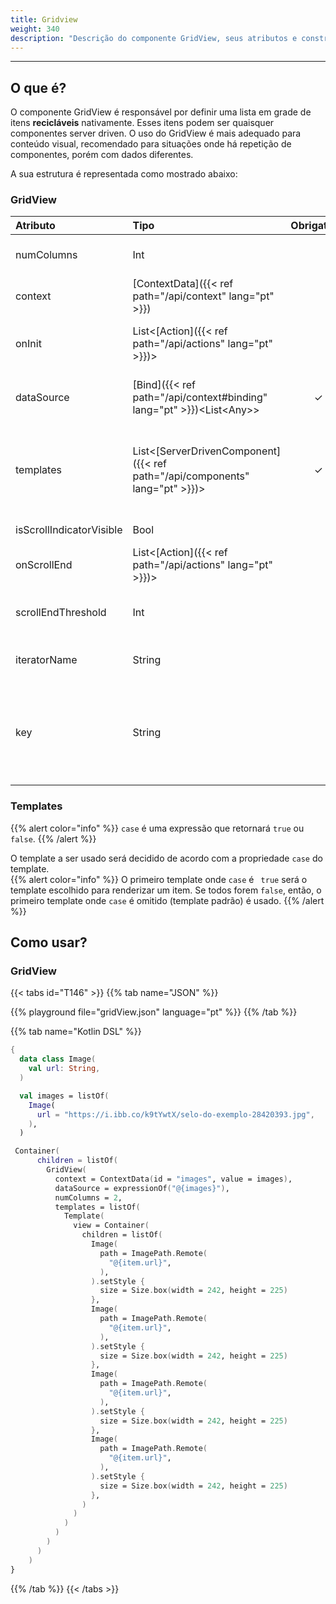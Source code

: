 ```yaml
---
title: Gridview
weight: 340
description: "Descrição do componente GridView, seus atributos e construtores"
---
```


---

## O que é?

O componente GridView é responsável por definir uma lista em grade de itens **recicláveis** nativamente. Esses itens podem ser quaisquer componentes server driven. O uso do GridView é mais adequado para conteúdo visual, recomendado para situações onde há repetição de componentes, porém com dados diferentes.

A sua estrutura é representada como mostrado abaixo:

### GridView

| Atributo           | Tipo                                                        | Obrigatório | Definição                                                                                                                           |
| :----------------- | :---------------------------------------------------------- | :---------: | :---------------------------------------------------------------------------------------------------------------------------------- |
| numColumns          |                                      Int            |   | Define o número de colunas que o GridView irá exibir.                                                                      |
| context            | [ContextData]({{< ref path="/api/context" lang="pt" >}})                         |             | Define o contexto do componente.                                                                                                    |
| onInit             | List&lt;[Action]({{< ref path="/api/actions" lang="pt" >}})&gt;                  |             | Lista de ações a serem executadas assim que o componente é exibido.                                                                 |
| dataSource         | [Bind]({{< ref path="/api/context#binding" lang="pt" >}})&lt;List&lt;Any&gt;&gt; |      ✓      | Expressão que aponta para uma lista de valores usados para popular o componete.                                                     |
| templates    |List&lt;[ServerDrivenComponent]({{< ref path="/api/components" lang="pt" >}})&gt; |      ✓     | Representa um array de template, onde cada template corresponde a uma celula na lista através de um `ServerDrivenComponent`.                                                              |
| isScrollIndicatorVisible | Bool | | Define se a barra de scroll é visivel.|
| onScrollEnd        | List&lt;[Action]({{< ref path="/api/actions" lang="pt" >}})&gt;                  |             | Lista de ações executadas quando o GridView chega ao fim.                                                                              |
| scrollEndThreshold |  Int                                                         |             | Define a porcentagem rolada do GridView para disparar o `onScrollEnd`.                                                                 |
| iteratorName       | String                                                      |             | É o identificador do contexto de cada célula.                                                                                       |
| key                | String                                                      |             | Aponta para um valor único presente em cada item do `dataSource` para ser usado como um sufixo nos ids dos componentes do template. |

### Templates

{{% alert color="info" %}}
  `case` é uma expressão que retornará `true` ou `false`.
{{% /alert %}}

  O template a ser usado será decidido de acordo com a propriedade `case` do template.  
{{% alert color="info" %}}
 O primeiro template onde `case` é ` true` será o template escolhido para renderizar um item. 
 Se todos forem `false`, então, o primeiro template onde `case` é omitido (template padrão) é usado.
{{% /alert %}}

## Como usar?

### GridView

{{< tabs id="T146" >}}
{{% tab name="JSON" %}}

<!-- json-playground:gridView.json
{
  "_beagleComponent_": "beagle:screenComponent",
  "child": {
    "_beagleComponent_": "beagle:gridView",
    "context": {
      "id": "images",
      "value": [
        {
          "url": "https://i.ibb.co/k9tYwtX/selo-do-exemplo-28420393.jpg"
        }
      ]
    },
    "dataSource": "@{images}",
    "templates": [
      {
        "view": {
          "_beagleComponent_": "beagle:container",
          "children": [
            {
              "_beagleComponent_": "beagle:image",
              "path": {
                "_beagleImagePath_": "remote",
                "url": "@{item.url}"
              },
              "style": {
                "cornerRadius": {},
                "size": {
                  "width": {
                    "value": 242,
                    "type": "REAL"
                  },
                  "height": {
                    "value": 225,
                    "type": "REAL"
                  }
                },
                "flex": {}
              }
            },
            {
              "_beagleComponent_": "beagle:image",
              "path": {
                "_beagleImagePath_": "remote",
                "url": "@{item.url}"
              },
              "style": {
                "cornerRadius": {},
                "size": {
                  "width": {
                    "value": 242,
                    "type": "REAL"
                  },
                  "height": {
                    "value": 225,
                    "type": "REAL"
                  }
                },
                "flex": {}
              }
            },
            {
              "_beagleComponent_": "beagle:image",
              "path": {
                "_beagleImagePath_": "remote",
                "url": "@{item.url}"
              },
              "style": {
                "cornerRadius": {},
                "size": {
                  "width": {
                    "value": 242,
                    "type": "REAL"
                  },
                  "height": {
                    "value": 225,
                    "type": "REAL"
                  }
                },
                "flex": {}
              }
            },
            {
              "_beagleComponent_": "beagle:image",
              "path": {
                "_beagleImagePath_": "remote",
                "url": "@{item.url}"
              },
              "style": {
                "cornerRadius": {},
                "size": {
                  "width": {
                    "value": 242,
                    "type": "REAL"
                  },
                  "height": {
                    "value": 225,
                    "type": "REAL"
                  }
                },
                "flex": {}
              }
            }
          ]
        }
      }
    ],
    "isScrollIndicatorVisible": false,
    "iteratorName": "item",
    "numColumns": 2
  }
}
-->

{{% playground file="gridView.json" language="pt" %}}
{{% /tab %}}

{{% tab name="Kotlin DSL" %}}

```kotlin
{
  data class Image(
    val url: String,
  )

  val images = listOf(
    Image(
      url = "https://i.ibb.co/k9tYwtX/selo-do-exemplo-28420393.jpg",
    ),
  )

 Container(
      children = listOf(
        GridView(
          context = ContextData(id = "images", value = images),
          dataSource = expressionOf("@{images}"),
          numColumns = 2,
          templates = listOf(
            Template(
              view = Container(
                children = listOf(
                  Image(
                    path = ImagePath.Remote(
                      "@{item.url}",
                    ),
                  ).setStyle {
                    size = Size.box(width = 242, height = 225)
                  },
                  Image(
                    path = ImagePath.Remote(
                      "@{item.url}",
                    ),
                  ).setStyle {
                    size = Size.box(width = 242, height = 225)
                  },
                  Image(
                    path = ImagePath.Remote(
                      "@{item.url}",
                    ),
                  ).setStyle {
                    size = Size.box(width = 242, height = 225)
                  },
                  Image(
                    path = ImagePath.Remote(
                      "@{item.url}",
                    ),
                  ).setStyle {
                    size = Size.box(width = 242, height = 225)
                  },
                )
              )
            )
          )
        )
      )
    )
}
```

{{% /tab %}}
{{< /tabs >}}


